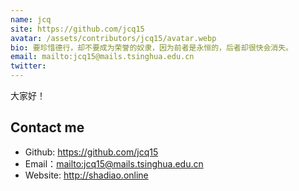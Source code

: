 ```yaml
---
name: jcq
site: https://github.com/jcq15
avatar: /assets/contributors/jcq15/avatar.webp
bio: 要珍惜德行，却不要成为荣誉的奴隶，因为前者是永恒的，后者却很快会消失。
email: mailto:jcq15@mails.tsinghua.edu.cn
twitter: 
---
```




大家好！

## Contact me

- Github: <https://github.com/jcq15>
- Email：<mailto:jcq15@mails.tsinghua.edu.cn>
- Website: <http://shadiao.online>
